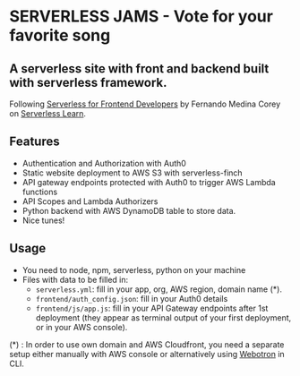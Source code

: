 # SERVERLESS JAMS - Vote for your favorite song

## A serverless site with front and backend built with serverless framework.

Following [Serverless for Frontend Developers](https://www.serverless.com/learn/courses/serverless-for-frontend-developers/) by Fernando Medina Corey on [Serverless Learn](serverless.com/learn).

## Features 
- Authentication and Authorization with Auth0
- Static website deployment to AWS S3 with serverless-finch
- API gateway endpoints protected with Auth0 to trigger AWS Lambda functions
- API Scopes and Lambda Authorizers
- Python backend with AWS DynamoDB table to store data. 
- Nice tunes!

## Usage 
- You need to node, npm, serverless, python on your machine
- Files with data to be filled in: 
    * `serverless.yml`: fill in your app, org, AWS region, domain name (*). 
    * `frontend/auth_config.json`: fill in your Auth0 details 
    * `frontend/js/app.js`: fill in your API Gateway endpoints after 1st deployment (they appear as terminal output of your first deployment, or in your AWS console).


(*) : In order to use own domain and AWS Cloudfront, you need a separate setup either manually with AWS console or  alternatively using [Webotron](https://github.com/craquiest/aws-python-automation) in CLI. 
